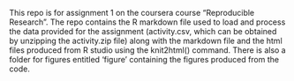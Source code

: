 This repo is for assignment 1 on the coursera course “Reproducible Research”.  The repo contains the R markdown file used to load and process the data provided for the assignment (activity.csv, which can be obtained by unzipping the activity.zip file) along with the markdown file and the html files produced from R studio using the knit2html() command.  There is also a folder for figures entitled ‘figure’ containing the figures produced from the code.
